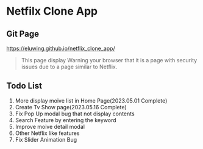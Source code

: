 # Netfilx Clone App

## Git Page  
https://eluwing.github.io/netflix_clone_app/
>This page display Warning your browser that it is a page with security issues due to a page similar to Netflix.  

## Todo List

1. More display moive list in Home Page(2023.05.01 Complete)
2. Create Tv Show page(2023.05.16 Complete)
3. Fix Pop Up modal bug that not display contents
4. Search Feature by entering the keyword 
5. Improve moive detail modal
6. Other Netflix like features
7. Fix Slider Animation Bug
